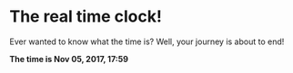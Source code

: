 # The real time clock!

Ever wanted to know what the time is? Well, your journey is about to end!

**The time is Nov 05, 2017, 17:59**